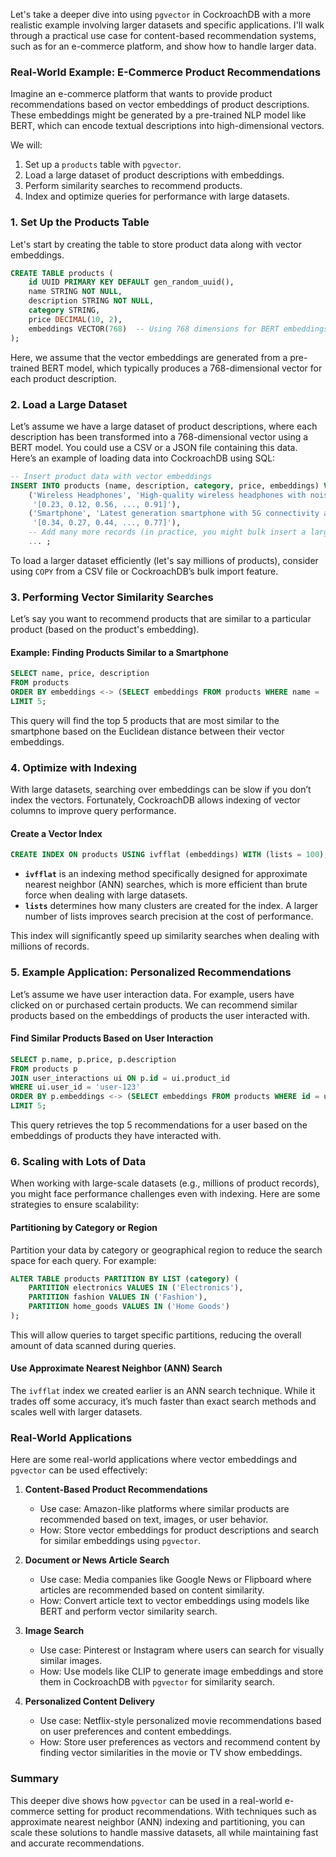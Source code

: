 Let's take a deeper dive into using `pgvector` in CockroachDB with a more realistic example involving larger datasets and specific applications. I'll walk through a practical use case for content-based recommendation systems, such as for an e-commerce platform, and show how to handle larger data.

### Real-World Example: E-Commerce Product Recommendations

Imagine an e-commerce platform that wants to provide product recommendations based on vector embeddings of product descriptions. These embeddings might be generated by a pre-trained NLP model like BERT, which can encode textual descriptions into high-dimensional vectors.

We will:
1. Set up a `products` table with `pgvector`.
2. Load a large dataset of product descriptions with embeddings.
3. Perform similarity searches to recommend products.
4. Index and optimize queries for performance with large datasets.

### 1. **Set Up the Products Table**

Let's start by creating the table to store product data along with vector embeddings.

```sql
CREATE TABLE products (
    id UUID PRIMARY KEY DEFAULT gen_random_uuid(),
    name STRING NOT NULL,
    description STRING NOT NULL,
    category STRING,
    price DECIMAL(10, 2),
    embeddings VECTOR(768)  -- Using 768 dimensions for BERT embeddings
);
```

Here, we assume that the vector embeddings are generated from a pre-trained BERT model, which typically produces a 768-dimensional vector for each product description.

### 2. **Load a Large Dataset**

Let’s assume we have a large dataset of product descriptions, where each description has been transformed into a 768-dimensional vector using a BERT model. You could use a CSV or a JSON file containing this data. Here’s an example of loading data into CockroachDB using SQL:

```sql
-- Insert product data with vector embeddings
INSERT INTO products (name, description, category, price, embeddings) VALUES
    ('Wireless Headphones', 'High-quality wireless headphones with noise cancellation.', 'Electronics', 199.99, 
     '[0.23, 0.12, 0.56, ..., 0.91]'),
    ('Smartphone', 'Latest generation smartphone with 5G connectivity and OLED display.', 'Electronics', 699.99, 
     '[0.34, 0.27, 0.44, ..., 0.77]'),
    -- Add many more records (in practice, you might bulk insert a large dataset)
    ... ;
```

To load a larger dataset efficiently (let's say millions of products), consider using `COPY` from a CSV file or CockroachDB’s bulk import feature.

### 3. **Performing Vector Similarity Searches**

Let’s say you want to recommend products that are similar to a particular product (based on the product's embedding).

#### Example: Finding Products Similar to a Smartphone

```sql
SELECT name, price, description
FROM products
ORDER BY embeddings <-> (SELECT embeddings FROM products WHERE name = 'Smartphone')
LIMIT 5;
```

This query will find the top 5 products that are most similar to the smartphone based on the Euclidean distance between their vector embeddings.

### 4. **Optimize with Indexing**

With large datasets, searching over embeddings can be slow if you don’t index the vectors. Fortunately, CockroachDB allows indexing of vector columns to improve query performance.

#### Create a Vector Index

```sql
CREATE INDEX ON products USING ivfflat (embeddings) WITH (lists = 100);
```

- **`ivfflat`** is an indexing method specifically designed for approximate nearest neighbor (ANN) searches, which is more efficient than brute force when dealing with large datasets.
- **`lists`** determines how many clusters are created for the index. A larger number of lists improves search precision at the cost of performance.

This index will significantly speed up similarity searches when dealing with millions of records.

### 5. **Example Application: Personalized Recommendations**

Let’s assume we have user interaction data. For example, users have clicked on or purchased certain products. We can recommend similar products based on the embeddings of products the user interacted with.

#### Find Similar Products Based on User Interaction

```sql
SELECT p.name, p.price, p.description
FROM products p
JOIN user_interactions ui ON p.id = ui.product_id
WHERE ui.user_id = 'user-123'
ORDER BY p.embeddings <-> (SELECT embeddings FROM products WHERE id = ui.product_id)
LIMIT 5;
```

This query retrieves the top 5 recommendations for a user based on the embeddings of products they have interacted with.

### 6. **Scaling with Lots of Data**

When working with large-scale datasets (e.g., millions of product records), you might face performance challenges even with indexing. Here are some strategies to ensure scalability:

#### Partitioning by Category or Region

Partition your data by category or geographical region to reduce the search space for each query. For example:

```sql
ALTER TABLE products PARTITION BY LIST (category) (
    PARTITION electronics VALUES IN ('Electronics'),
    PARTITION fashion VALUES IN ('Fashion'),
    PARTITION home_goods VALUES IN ('Home Goods')
);
```

This will allow queries to target specific partitions, reducing the overall amount of data scanned during queries.

#### Use Approximate Nearest Neighbor (ANN) Search

The `ivfflat` index we created earlier is an ANN search technique. While it trades off some accuracy, it’s much faster than exact search methods and scales well with larger datasets.

### Real-World Applications

Here are some real-world applications where vector embeddings and `pgvector` can be used effectively:

1. **Content-Based Product Recommendations**
    - Use case: Amazon-like platforms where similar products are recommended based on text, images, or user behavior.
    - How: Store vector embeddings for product descriptions and search for similar embeddings using `pgvector`.

2. **Document or News Article Search**
    - Use case: Media companies like Google News or Flipboard where articles are recommended based on content similarity.
    - How: Convert article text to vector embeddings using models like BERT and perform vector similarity search.

3. **Image Search**
    - Use case: Pinterest or Instagram where users can search for visually similar images.
    - How: Use models like CLIP to generate image embeddings and store them in CockroachDB with `pgvector` for similarity search.

4. **Personalized Content Delivery**
    - Use case: Netflix-style personalized movie recommendations based on user preferences and content embeddings.
    - How: Store user preferences as vectors and recommend content by finding vector similarities in the movie or TV show embeddings.

### Summary

This deeper dive shows how `pgvector` can be used in a real-world e-commerce setting for product recommendations. With techniques such as approximate nearest neighbor (ANN) indexing and partitioning, you can scale these solutions to handle massive datasets, all while maintaining fast and accurate recommendations.
